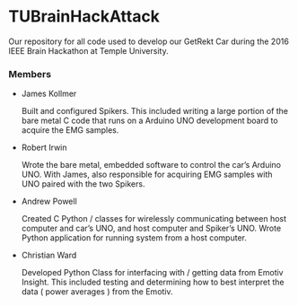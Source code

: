 # TUBrainHackAttack

Our repository for all code used to develop our GetRekt Car during the 2016 IEEE Brain Hackathon at Temple University.

### Members
- James Kollmer

  Built and configured Spikers. This included writing a large portion of the bare metal C code that runs on a Arduino UNO development board to acquire the EMG samples.
  
- Robert Irwin 

  Wrote the bare metal, embedded software to control the car’s Arduino UNO. With James, also responsible for acquiring EMG samples with UNO paired with the two Spikers.

- Andrew Powell

  Created C Python / classes for wirelessly communicating between host computer and car’s UNO, and host computer and Spiker’s UNO. Wrote Python application for running system from a host computer.

- Christian Ward

  Developed Python Class for interfacing with / getting data from Emotiv Insight. This included testing and determining how to best interpret the data ( power averages ) from the Emotiv.
